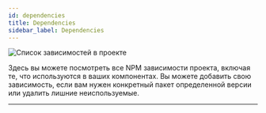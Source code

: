 ```yaml
---
id: dependencies
title: Dependencies
sidebar_label: Dependencies
---
```


![Список зависимостей в проекте](/scr/project-settings-dependencies.png)

Здесь вы можете посмотреть все NPM зависимости проекта, включая те, что используются в ваших компонентах. Вы можете добавить свою зависимость, если вам нужен конкретный пакет определенной версии или удалить лишние неиспользуемые.

---
